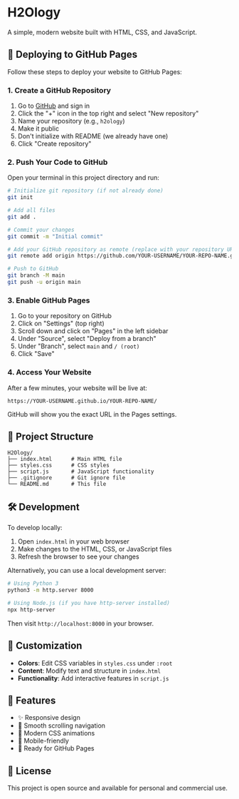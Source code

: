 # H2Ology

A simple, modern website built with HTML, CSS, and JavaScript.

## 🚀 Deploying to GitHub Pages

Follow these steps to deploy your website to GitHub Pages:

### 1. Create a GitHub Repository

1. Go to [GitHub](https://github.com) and sign in
2. Click the "+" icon in the top right and select "New repository"
3. Name your repository (e.g., `h2ology`)
4. Make it public
5. Don't initialize with README (we already have one)
6. Click "Create repository"

### 2. Push Your Code to GitHub

Open your terminal in this project directory and run:

```bash
# Initialize git repository (if not already done)
git init

# Add all files
git add .

# Commit your changes
git commit -m "Initial commit"

# Add your GitHub repository as remote (replace with your repository URL)
git remote add origin https://github.com/YOUR-USERNAME/YOUR-REPO-NAME.git

# Push to GitHub
git branch -M main
git push -u origin main
```

### 3. Enable GitHub Pages

1. Go to your repository on GitHub
2. Click on "Settings" (top right)
3. Scroll down and click on "Pages" in the left sidebar
4. Under "Source", select "Deploy from a branch"
5. Under "Branch", select `main` and `/ (root)`
6. Click "Save"

### 4. Access Your Website

After a few minutes, your website will be live at:

```
https://YOUR-USERNAME.github.io/YOUR-REPO-NAME/
```

GitHub will show you the exact URL in the Pages settings.

## 📁 Project Structure

```
H2Ology/
├── index.html      # Main HTML file
├── styles.css      # CSS styles
├── script.js       # JavaScript functionality
├── .gitignore      # Git ignore file
└── README.md       # This file
```

## 🛠️ Development

To develop locally:

1. Open `index.html` in your web browser
2. Make changes to the HTML, CSS, or JavaScript files
3. Refresh the browser to see your changes

Alternatively, you can use a local development server:

```bash
# Using Python 3
python3 -m http.server 8000

# Using Node.js (if you have http-server installed)
npx http-server
```

Then visit `http://localhost:8000` in your browser.

## 🎨 Customization

- **Colors**: Edit CSS variables in `styles.css` under `:root`
- **Content**: Modify text and structure in `index.html`
- **Functionality**: Add interactive features in `script.js`

## 📝 Features

- ✨ Responsive design
- 🎯 Smooth scrolling navigation
- 🎨 Modern CSS animations
- 📱 Mobile-friendly
- 🚀 Ready for GitHub Pages

## 📄 License

This project is open source and available for personal and commercial use.
